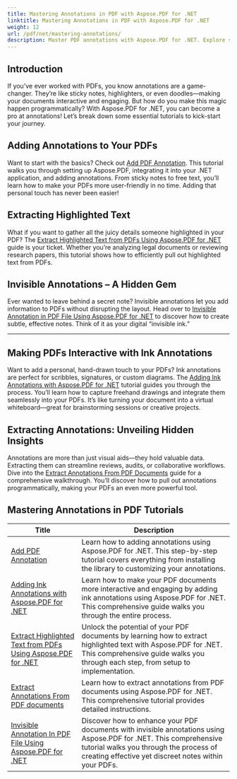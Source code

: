 ```yaml
---
title: Mastering Annotations in PDF with Aspose.PDF for .NET
linktitle: Mastering Annotations in PDF with Aspose.PDF for .NET
weight: 12
url: /pdf/net/mastering-annotations/
description: Master PDF annotations with Aspose.PDF for .NET. Explore step-by-step tutorials on adding, customizing, and extracting annotations to make PDFs more interactive.
---
```

## Introduction

If you’ve ever worked with PDFs, you know annotations are a game-changer. They’re like sticky notes, highlighters, or even doodles—making your documents interactive and engaging. But how do you make this magic happen programmatically? With Aspose.PDF for .NET, you can become a pro at annotations! Let’s break down some essential tutorials to kick-start your journey.

## Adding Annotations to Your PDFs  

Want to start with the basics? Check out [Add PDF Annotation](./adding-pdf-annotation/). This tutorial walks you through setting up Aspose.PDF, integrating it into your .NET application, and adding annotations. From sticky notes to free text, you’ll learn how to make your PDFs more user-friendly in no time. Adding that personal touch has never been easier!  


## Extracting Highlighted Text  

What if you want to gather all the juicy details someone highlighted in your PDF? The [Extract Highlighted Text from PDFs Using Aspose.PDF for .NET](./extract-highlighted-text-from-pdf/) guide is your ticket. Whether you’re analyzing legal documents or reviewing research papers, this tutorial shows how to efficiently pull out highlighted text from PDFs.  

## Invisible Annotations – A Hidden Gem  

Ever wanted to leave behind a secret note? Invisible annotations let you add information to PDFs without disrupting the layout. Head over to [Invisible Annotation in PDF File Using Aspose.PDF for .NET](./invisible-annotation-in-pdf-file/) to discover how to create subtle, effective notes. Think of it as your digital “invisible ink.”  

---

## Making PDFs Interactive with Ink Annotations  

Want to add a personal, hand-drawn touch to your PDFs? Ink annotations are perfect for scribbles, signatures, or custom diagrams. The [Adding Ink Annotations with Aspose.PDF for .NET](./adding-ink-annotations/) tutorial guides you through the process. You’ll learn how to capture freehand drawings and integrate them seamlessly into your PDFs. It’s like turning your document into a virtual whiteboard—great for brainstorming sessions or creative projects.  

## Extracting Annotations: Unveiling Hidden Insights  

Annotations are more than just visual aids—they hold valuable data. Extracting them can streamline reviews, audits, or collaborative workflows. Dive into the [Extract Annotations From PDF Documents](./extract-annotations-from-pdf/) guide for a comprehensive walkthrough. You’ll discover how to pull out annotations programmatically, making your PDFs an even more powerful tool.  

## Mastering Annotations in PDF Tutorials
| Title | Description |
| --- | --- | 
| [Add PDF Annotation](./adding-pdf-annotation/) | Learn how to adding annotations using Aspose.PDF for .NET. This step-by-step tutorial covers everything from installing the library to customizing your annotations. |  
| [Adding Ink Annotations with Aspose.PDF for .NET](./adding-ink-annotations/) | Learn how to make your PDF documents more interactive and engaging by adding ink annotations using Aspose.PDF for .NET. This comprehensive guide walks you through the entire process. |    
| [Extract Highlighted Text from PDFs Using Aspose.PDF for .NET](./extract-highlighted-text-from-pdf/) | Unlock the potential of your PDF documents by learning how to extract highlighted text with Aspose.PDF for .NET. This comprehensive guide walks you through each step, from setup to implementation. |  
| [Extract Annotations From PDF documents](./extract-annotations-from-pdf/) | Learn how to extract annotations from PDF documents using Aspose.PDF for .NET. This comprehensive tutorial provides detailed instructions. |    
| [Invisible Annotation In PDF File Using Aspose.PDF for .NET](./invisible-annotation-in-pdf-file/) | Discover how to enhance your PDF documents with invisible annotations using Aspose.PDF for .NET. This comprehensive tutorial walks you through the process of creating effective yet discreet notes within your PDFs. |  
